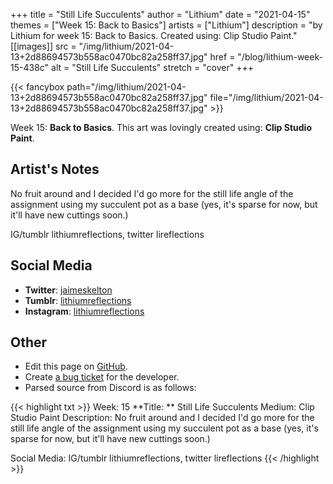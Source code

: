 +++
title =       "Still Life Succulents"
author =      "Lithium"
date =        "2021-04-15"
themes =      ["Week 15: Back to Basics"]
artists =     ["Lithium"]
description = "by Lithium for week 15: Back to Basics. Created using: Clip Studio Paint."
[[images]]
              src = "/img/lithium/2021-04-13+2d88694573b558ac0470bc82a258ff37.jpg"
              href = "/blog/lithium-week-15-438c"
              alt = "Still Life Succulents"
              stretch = "cover"
+++


{{< fancybox path="/img/lithium/2021-04-13+2d88694573b558ac0470bc82a258ff37.jpg" file="/img/lithium/2021-04-13+2d88694573b558ac0470bc82a258ff37.jpg" >}}


Week 15: **Back to Basics**. This art was lovingly created using: **Clip Studio Paint**.

## Artist's Notes

No fruit around and I decided I'd go more for the still life angle of the assignment using my succulent pot as a base (yes, it's sparse for now, but it'll have new cuttings soon.)

IG/tumblr lithiumreflections, twitter lireflections

## Social Media

- **Twitter**: <a href='https://twitter.com/jaimeskelton' target='_blank'>jaimeskelton</a>
- **Tumblr**: <a href='https://lithiumreflections.tumblr.com' target='_blank'>lithiumreflections</a>
- **Instagram**: <a href='https://instagram.com/lithiumreflections' target='_blank'>lithiumreflections</a>


## Other

- Edit this page on [GitHub](https://github.com/teaminkling/web-refresh/edit/main/blog/content/blog/lithium-week-15-438c.md).
- Create [a bug ticket](https://github.com/teaminkling/web-refresh/issues/new?assignees=&labels=bug&template=problem-report.md&title=) for the developer.
- Parsed source from Discord is as follows:

{{< highlight txt >}}
Week: 15
**Title:  ** Still Life Succulents
Medium: Clip Studio Paint
Description: No fruit around and I decided I'd go more for the still life angle of the assignment using my succulent pot as a base (yes, it's sparse for now, but it'll have new cuttings soon.)

Social Media: IG/tumblr lithiumreflections, twitter lireflections
{{< /highlight >}}